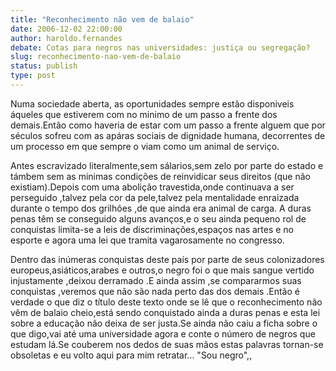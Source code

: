 ```yaml
---
title: "Reconhecimento não vem de balaio"
date: 2006-12-02 22:00:00
author: haroldo.fernandes
debate: Cotas para negros nas universidades: justiça ou segregação? 
slug: reconhecimento-nao-vem-de-balaio
status: publish 
type: post
---
```


Numa sociedade aberta, as oportunidades sempre estão disponiveis áqueles que estiverem com no minimo de um passo a frente dos demais.Então como haveria de estar com um passo a frente alguem que por séculos sofreu com as apáras sociais de dignidade humana, decorrentes de um processo em que sempre o viam como um animal de serviço.  

Antes escravizado literalmente,sem sálarios,sem zelo por parte do estado e támbem sem as minimas condições de reinvidicar seus direitos (que não existiam).Depois com uma abolição travestida,onde continuava a ser perseguido ,talvez pela cor da pele,talvez pela mentalidade enraizada durante o tempo dos grilhões ,de que ainda era animal de carga. A duras penas têm se conseguido alguns avanços,e o seu ainda pequeno rol de conquistas limita-se a leis de discriminações,espaços nas artes e no esporte e agora uma lei que tramita vagarosamente no congresso.  

Dentro das inúmeras conquistas deste país por parte de seus colonizadores europeus,asiáticos,arabes e outros,o negro foi o que mais sangue vertido injustamente ,deixou derramado .E ainda assim ,se compararmos suas conquistas ,veremos que não são nada perto das dos demais .Então é verdade o que diz o título deste texto onde se lê que o reconhecimento não vêm de balaio cheio,está sendo conquistado ainda a duras penas e esta lei sobre a educação não deixa de ser justa.Se ainda não caiu a ficha sobre o que digo,vai até uma universidade agora e conte o número de negros que estudam lá.Se couberem nos dedos de suas mãos estas palavras tornan-se obsoletas e eu volto aqui para mim retratar... "Sou negro",,
